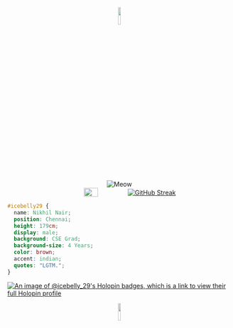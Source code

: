 <div align="center">
<img src="https://media.tenor.com/uF7WQnFqGnsAAAAi/cecesrhaccc1-on-tiktok-cecesrhaccc1.gif" width="10%" height="10%"/>
</div>

<div align="center">
<!--   <img src="https://github.com/icebelly29/icebelly29/assets/68722494/7b309dee-78d8-4cc5-9eb9-1e5bfe3365a7" alt="Meow" /> -->
  <img src="https://github.com/user-attachments/assets/260f37aa-c06c-4df4-96e4-513ecc04fb78" alt="Meow" />
</div>



<div align="center" style="display: flex; justify-content: center; align-items: center; gap: 20px;">
  <img src="https://media.tenor.com/cceueTeJSjoAAAAi/clippy.gif" width="25%" height="25%"/>
  
  <a href="https://git.io/streak-stats">
    <img src="https://github-readme-streak-stats-eight.vercel.app/?user=icebelly29&theme=transparent&hide_border=true&short_numbers=true&hide_longest_streak=true" alt="GitHub Streak"/>
  </a>
</div>

```css
#icebelly29 {
  name: Nikhil Nair; 
  position: Chennai; 
  height: 179cm; 
  display: male; 
  background: CSE Grad;
  background-size: 4 Years;
  color: brown;
  accent: indian;
  quotes: "LGTM.";
}
```
[![An image of @icebelly_29's Holopin badges, which is a link to view their full Holopin profile](https://holopin.me/icebelly_29)](https://holopin.io/@icebelly_29)

<div align="center">
<img src="https://media.tenor.com/sbfBfp3FeY8AAAAj/oia-uia.gif" width="10%" height="10%"/>
</div>

<!--
**icebelly29/icebelly29** is a ✨ _special_ ✨ repository because its `README.md` (this file) appears on your GitHub profile.

Here are some ideas to get you started:

- 🔭 I’m currently working on ...
- 🌱 I’m currently learning ...
- 👯 I’m looking to collaborate on ...
- 🤔 I’m looking for help with ...
- 💬 Ask me about ...
- 📫 How to reach me: ...
- 😄 Pronouns: ...
- ⚡ Fun fact: ...
-->

